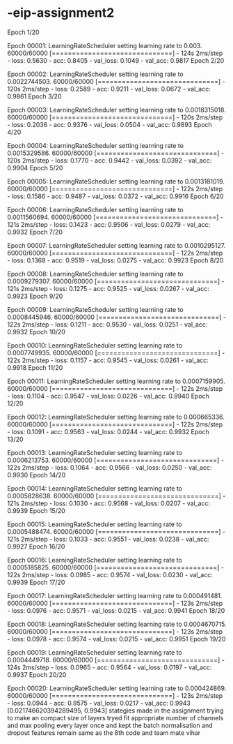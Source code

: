 # -eip-assignment2

Epoch 1/20

Epoch 00001: LearningRateScheduler setting learning rate to 0.003.
60000/60000 [==============================] - 124s 2ms/step - loss: 0.5630 - acc: 0.8405 - val_loss: 0.1049 - val_acc: 0.9817
Epoch 2/20

Epoch 00002: LearningRateScheduler setting learning rate to 0.0022744503.
60000/60000 [==============================] - 120s 2ms/step - loss: 0.2589 - acc: 0.9211 - val_loss: 0.0672 - val_acc: 0.9861
Epoch 3/20

Epoch 00003: LearningRateScheduler setting learning rate to 0.0018315018.
60000/60000 [==============================] - 120s 2ms/step - loss: 0.2036 - acc: 0.9376 - val_loss: 0.0504 - val_acc: 0.9893
Epoch 4/20

Epoch 00004: LearningRateScheduler setting learning rate to 0.0015329586.
60000/60000 [==============================] - 120s 2ms/step - loss: 0.1770 - acc: 0.9442 - val_loss: 0.0392 - val_acc: 0.9904
Epoch 5/20

Epoch 00005: LearningRateScheduler setting learning rate to 0.0013181019.
60000/60000 [==============================] - 122s 2ms/step - loss: 0.1586 - acc: 0.9487 - val_loss: 0.0372 - val_acc: 0.9916
Epoch 6/20

Epoch 00006: LearningRateScheduler setting learning rate to 0.0011560694.
60000/60000 [==============================] - 121s 2ms/step - loss: 0.1423 - acc: 0.9506 - val_loss: 0.0279 - val_acc: 0.9932
Epoch 7/20

Epoch 00007: LearningRateScheduler setting learning rate to 0.0010295127.
60000/60000 [==============================] - 122s 2ms/step - loss: 0.1368 - acc: 0.9519 - val_loss: 0.0275 - val_acc: 0.9923
Epoch 8/20

Epoch 00008: LearningRateScheduler setting learning rate to 0.0009279307.
60000/60000 [==============================] - 121s 2ms/step - loss: 0.1275 - acc: 0.9525 - val_loss: 0.0267 - val_acc: 0.9923
Epoch 9/20

Epoch 00009: LearningRateScheduler setting learning rate to 0.0008445946.
60000/60000 [==============================] - 122s 2ms/step - loss: 0.1211 - acc: 0.9530 - val_loss: 0.0251 - val_acc: 0.9932
Epoch 10/20

Epoch 00010: LearningRateScheduler setting learning rate to 0.0007749935.
60000/60000 [==============================] - 122s 2ms/step - loss: 0.1157 - acc: 0.9545 - val_loss: 0.0261 - val_acc: 0.9918
Epoch 11/20

Epoch 00011: LearningRateScheduler setting learning rate to 0.0007159905.
60000/60000 [==============================] - 122s 2ms/step - loss: 0.1104 - acc: 0.9547 - val_loss: 0.0226 - val_acc: 0.9940
Epoch 12/20

Epoch 00012: LearningRateScheduler setting learning rate to 0.000665336.
60000/60000 [==============================] - 122s 2ms/step - loss: 0.1091 - acc: 0.9563 - val_loss: 0.0244 - val_acc: 0.9932
Epoch 13/20

Epoch 00013: LearningRateScheduler setting learning rate to 0.0006213753.
60000/60000 [==============================] - 122s 2ms/step - loss: 0.1064 - acc: 0.9566 - val_loss: 0.0250 - val_acc: 0.9930
Epoch 14/20

Epoch 00014: LearningRateScheduler setting learning rate to 0.0005828638.
60000/60000 [==============================] - 121s 2ms/step - loss: 0.1030 - acc: 0.9568 - val_loss: 0.0207 - val_acc: 0.9939
Epoch 15/20

Epoch 00015: LearningRateScheduler setting learning rate to 0.0005488474.
60000/60000 [==============================] - 121s 2ms/step - loss: 0.1033 - acc: 0.9551 - val_loss: 0.0238 - val_acc: 0.9927
Epoch 16/20

Epoch 00016: LearningRateScheduler setting learning rate to 0.0005185825.
60000/60000 [==============================] - 122s 2ms/step - loss: 0.0985 - acc: 0.9574 - val_loss: 0.0230 - val_acc: 0.9939
Epoch 17/20

Epoch 00017: LearningRateScheduler setting learning rate to 0.000491481.
60000/60000 [==============================] - 123s 2ms/step - loss: 0.0976 - acc: 0.9571 - val_loss: 0.0215 - val_acc: 0.9941
Epoch 18/20

Epoch 00018: LearningRateScheduler setting learning rate to 0.0004670715.
60000/60000 [==============================] - 123s 2ms/step - loss: 0.0978 - acc: 0.9574 - val_loss: 0.0215 - val_acc: 0.9951
Epoch 19/20

Epoch 00019: LearningRateScheduler setting learning rate to 0.0004449718.
60000/60000 [==============================] - 124s 2ms/step - loss: 0.0965 - acc: 0.9564 - val_loss: 0.0197 - val_acc: 0.9937
Epoch 20/20

Epoch 00020: LearningRateScheduler setting learning rate to 0.000424869.
60000/60000 [==============================] - 123s 2ms/step - loss: 0.0944 - acc: 0.9575 - val_loss: 0.0217 - val_acc: 0.9943
[0.021746620394289495, 0.9943]
stategies made in the assignment 
trying to make an compact size of layers 
tryed fit appropriate number of channels and max pooling every layer once 
and kept the batch normalisation and dropout features remain same as the 8th code 
and team mate vihar
